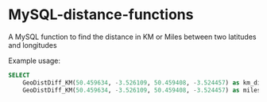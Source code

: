 MySQL-distance-functions
==========================

A MySQL function to find the distance in KM or Miles between two latitudes and longitudes

Example usage:
```sql
SELECT 
	GeoDistDiff_KM(50.459634, -3.526109, 50.459408, -3.524457) as km_distance,
	GeoDistDiff_KM(50.459634, -3.526109, 50.459408, -3.524457) as miles_distance;
```
